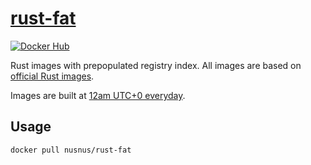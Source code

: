 # [rust-fat](https://github.com/kafji/rust-fat)

[![Docker Hub](https://img.shields.io/badge/docker-hub-blue)](https://hub.docker.com/r/nusnus/rust-fat)

Rust images with prepopulated registry index. All images are based on [official Rust images](https://hub.docker.com/_/rust).

Images are built at [12am UTC+0 everyday](https://github.com/kafji/rust-fat/blob/master/.github/workflows/build.yml#L4-L5).

## Usage

```
docker pull nusnus/rust-fat
```
